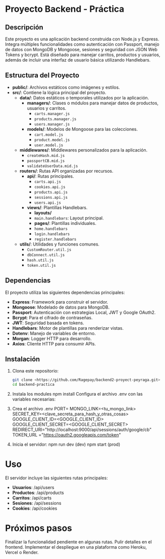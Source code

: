 # Proyecto Backend - Práctica

## Descripción
Este proyecto es una aplicación backend construida con Node.js y Express. Integra múltiples funcionalidades como autenticación con Passport, manejo de datos con MongoDB y Mongoose, sesiones y seguridad con JSON Web Tokens y bcrypt. Está diseñado para manejar carritos, productos y usuarios, además de incluir una interfaz de usuario básica utilizando Handlebars.

## Estructura del Proyecto
- **public/**: Archivos estáticos como imágenes y estilos.
- **src/**: Contiene la lógica principal del proyecto.
  - **data/**: Datos estáticos o temporales utilizados por la aplicación.
    - **managers/**: Clases o módulos para manejar datos de productos, usuarios y carritos.
        - `carts.manager.js`
        - `products.manager.js`
        - `users.manager.js`
    - **models/**: Modelos de Mongoose para las colecciones.
        - `cart.model.js`
        - `product.model.js`
        - `user.model.js`
  - **middlewares/**: Middlewares personalizados para la aplicación.
    - `createHash.mid.js`
    - `passportCB.mid.js`
    - `validateUserData.mid.js`
  - **routers/**: Rutas API organizadas por recursos.
    - **api/**: Rutas principales.
        - `carts.api.js`
        - `cookies.api.js`
        - `products.api.js`
        - `sessions.api.js`
        - `users.api.js`
    - **views/**: Plantillas Handlebars.
        - **layouts/**
        - `main.handlebars`: Layout principal.
        - **pages/**: Plantillas individuales.
        - `home.handlebars`
        - `login.handlebars`
        - `register.handlebars`
  - **utils/**: Utilidades y funciones comunes.
    - `CustomRouter.util.js`
    - `dbConnect.util.js`
    - `hash.util.js`
    - `token.util.js`

## Dependencias
El proyecto utiliza las siguientes dependencias principales:
- **Express**: Framework para construir el servidor.
- **Mongoose**: Modelado de datos para MongoDB.
- **Passport**: Autenticación con estrategias Local, JWT y Google OAuth2.
- **Bcrypt**: Para el cifrado de contraseñas.
- **JWT**: Seguridad basada en tokens.
- **Handlebars**: Motor de plantillas para renderizar vistas.
- **Dotenv**: Manejo de variables de entorno.
- **Morgan**: Logger HTTP para desarrollo.
- **Axios**: Cliente HTTP para consumir APIs.

## Instalación
1. Clona este repositorio:
   ```bash
   git clone <https://github.com/Ragepay/backend2-proyect-peyraga.git>
   cd backend-practica

2. Instala los modules
    npm install
    Configura el archivo .env con las variables necesarias:

3. Crea el archivo .env
    PORT=<puerto>
    MONGO_LINK=<tu_mongo_link>
    SECRET_KEY=<clave_secreta_para_hash_y_otras_cosas>
    GOOGLE_CLIENT_ID=<GOOGLE_CLIENT_ID>
    GOOGLE_CLIENT_SECRET=<GOOGLE_CLIENT_SECRET>
    REDIRECT_URI="http://localhost:9000/api/sessions/auth/google/cb"
    TOKEN_URL ="https://oauth2.googleapis.com/token"

4. Inicia el servidor:
    npm run dev (dev)
    npm start (prod)

# Uso
El servidor incluye las siguientes rutas principales:
- **Usuarios**: /api/users
- **Productos**: /api/products
- **Carritos**: /api/carts
- **Sesiones**: /api/sessions
- **Cookies**: /api/cookies

# Próximos pasos
Finalizar la funcionalidad pendiente en algunas rutas.
Pulir detalles en el frontend.
Implementar el despliegue en una plataforma como Heroku, Vercel o Render.
